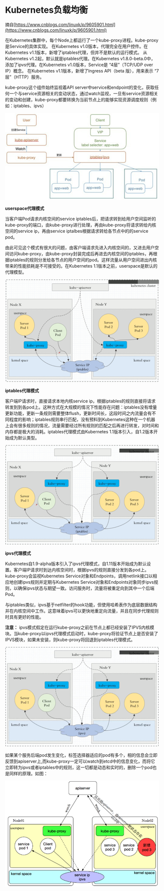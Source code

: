 # Kubernetes负载均衡 #

摘自[https://www.cnblogs.com/linuxk/p/9605901.html](https://www.cnblogs.com/linuxk/p/9605901.html)

在Kubernetes集群中，每个Node上都运行了一个kube-proxy进程。kube-proxy是Service的具体实现。 在Kubernetes v1.0版本，代理完全在用户控件。在Kubernetes v1.1版本，新增了iptables代理，但并不是默认的运行模式。 从Kubernetes v1.2起，默认就是iptables代理。在Kubernetes v1.8.0-beta.0中，添加了ipvs代理。在Kubernetes v1.0版本，Service是 “4层”（TCP/UDP over IP）概念。 在Kubernetes v1.1版本，新增了Ingress API（beta 版），用来表示 “7层”（HTTP）服务。

kube-proxy这个组件始终监视着API server中service和endpoint的变化，获取任何一个与service资源相关的变动状态，通过watch监视，一旦有service资源相关的变动和创建，kube-proxy都要转换为当前节点上的能够实现资源调度规则（例如：iptables、ipvs）

![](img/kube-proxy.jpg)

**userspace代理模式**

当客户端Pod请求内核空间的service iptables后，把请求转到给用户空间监听的kube-proxy的端口，由kube-proxy进行处理，再由kube-proxy将请求转给内核空间的service ip，再由service iptalbes根据请求转给各节点中的的service pod。

由此可见这个模式有很大的问题，由客户端请求先进入内核空间的，又进去用户空间访问kube-proxy，由kube-proxy封装完成后再进去内核空间的iptables，再根据iptables的规则分发给各节点的用户空间的pod。这样流量从用户空间进出内核带来的性能损耗是不可接受的。在Kubernetes 1.1版本之前，userspace是默认的代理模型。

![](img/kube_proxy_userspace.png)


**iptables代理模式**

客户端IP请求时，直接请求本地内核service ip，根据iptables的规则直接将请求转发到到各pod上。这种方式在大规模的情况下性能存在问题：iptables没有增量更新功能，更新一条规则需要整体flush，更新时间长，这段时间之内流量会有不同程度的影响；iptables规则串行匹配，没有预料到Kubernetes这种在一个机器上会有很多规则的情况，流量需要经过所有规则的匹配之后再进行转发，对时间和内存都是极大的消耗。iptables代理模式由Kubernetes 1.1版本引入，自1.2版本开始成为默认类型。

![](img/kube_proxy_iptables.png)


**ipvs代理模式**

Kubernetes自1.9-alpha版本引入了ipvs代理模式，自1.11版本开始成为默认设置。客户端IP请求时到达内核空间时，根据ipvs的规则直接分发到各pod上。kube-proxy会监视Kubernetes Service对象和Endpoints，调用netlink接口以相应地创建ipvs规则并定期与Kubernetes Service对象和Endpoints对象同步ipvs规则，以确保ipvs状态与期望一致。访问服务时，流量将被重定向到其中一个后端Pod。

与iptables类似，ipvs基于netfilter的hook功能，但使用哈希表作为底层数据结构并在内核空间中工作。这意味着ipvs可以更快地重定向流量，并且在同步代理规则时具有更好的性能。

**注意：** ipvs模式假定在运行kube-proxy之前在节点上都已经安装了IPVS内核模块。当kube-proxy以ipvs代理模式启动时，kube-proxy将验证节点上是否安装了IPVS模块，如果未安装，则kube-proxy将回退到iptables代理模式。

![](img/kube_proxy_ipvs.png)


如果某个服务后端pod发生变化，标签选择器适应的pod有多个，相的信息会立即反馈到apiserver上,而kube-proxy一定可以watch到etcd中的信息变化，而将它立即转为ipvs或者iptables中的规则，这一切都是动态和实时的，删除一个pod也是同样的原理。如图：

![](img/kube_proxy.png)




